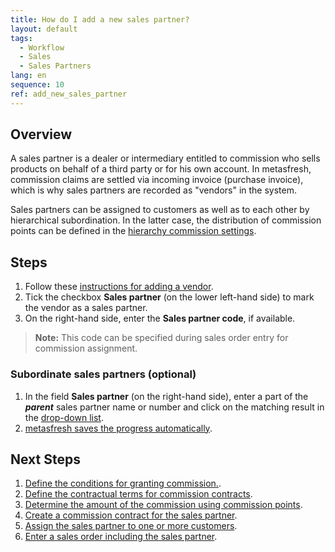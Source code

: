 ```yaml
---
title: How do I add a new sales partner?
layout: default
tags:
  - Workflow
  - Sales
  - Sales Partners
lang: en
sequence: 10
ref: add_new_sales_partner
---
```


## Overview
A sales partner is a dealer or intermediary entitled to commission who sells products on behalf of a third party or for his own account. In metasfresh, commission claims are settled via incoming invoice (purchase invoice), which is why sales partners are recorded as "vendors" in the system.

Sales partners can be assigned to customers as well as to each other by hierarchical subordination. In the latter case, the distribution of commission points can be defined in the [hierarchy commission settings](Commission_conditons_details).

## Steps
1. Follow these [instructions for adding a vendor](New_business_partner_vendor).
1. Tick the checkbox **Sales partner** (on the lower left-hand side) to mark the vendor as a sales partner.
1. On the right-hand side, enter the **Sales partner code**, if available.
 >**Note:** This code can be specified during sales order entry for commission assignment.

### <a name="sp-hierarchy">Subordinate sales partners (optional)</a>
1. In the field **Sales partner** (on the right-hand side), enter a part of the ***parent*** sales partner name or number and click on the matching result in the <a href="Keyboard_shortcuts_reference#dropdown" title="Dynamic Search Box (Autocompletion)">drop-down list</a>.
1. [metasfresh saves the progress automatically](Saveindicator).

## Next Steps
1. [Define the conditions for granting commission.](Commission_conditons_details).
1. [Define the contractual terms for commission contracts](Define_contractual_terms_commission).
1. [Determine the amount of the commission using commission points](Commission_points_price).
1. [Create a commission contract for the sales partner](Create_commission_contract).
1. [Assign the sales partner to one or more customers](Assign_sales_partner_to_customers).
1. [Enter a sales order including the sales partner](Salesorder_recording_sales_partner).

